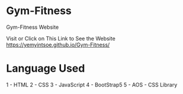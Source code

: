 # Gym-Fitness
Gym-Fitness Website

Visit or Click on This Link to See the Website 
https://yemyintsoe.github.io/Gym-Fitness/

Language Used
=============
1 - HTML
2 - CSS
3 - JavaScript
4 - BootStrap5
5 - AOS - CSS Library
